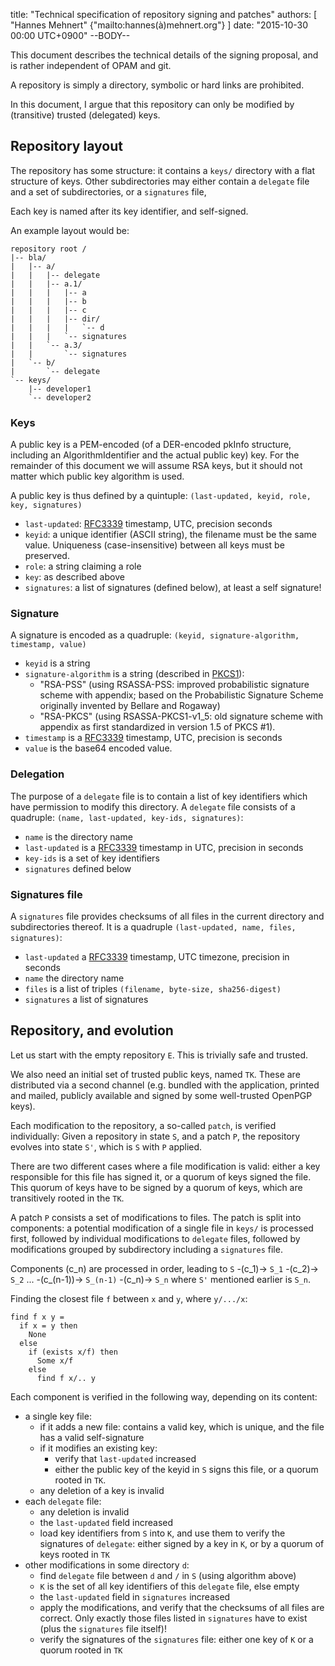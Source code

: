 title: "Technical specification of repository signing and patches"
authors: [ "Hannes Mehnert" {"mailto:hannes(à)mehnert.org"} ]
date: "2015-10-30 00:00 UTC+0900"
--BODY--

This document describes the technical details of the signing proposal, and is
rather independent of OPAM and git.

A repository is simply a directory, symbolic or hard links are prohibited.

In this document, I argue that this repository can only be modified by
(transitive) trusted (delegated) keys.

## Repository layout

The repository has some structure: it contains a `keys/` directory with a flat
structure of keys.  Other subdirectories may either contain a `delegate` file
and a set of subdirectories, or a `signatures` file,

Each key is named after its key identifier, and self-signed.

An example layout would be:
```
repository root /
|-- bla/
|   |-- a/
|   |   |-- delegate
|   |   |-- a.1/
|   |   |   |-- a
|   |   |   |-- b
|   |   |   |-- c
|   |   |   |-- dir/
|   |   |   |   `-- d
|   |   |   `-- signatures
|   |   `-- a.3/
|   |       `-- signatures
|   `-- b/
|       `-- delegate
`-- keys/
    |-- developer1
    `-- developer2
```

### Keys

A public key is a PEM-encoded (of a DER-encoded pkInfo structure, including an
AlgorithmIdentifier and the actual public key) key.  For the remainder of this
document we will assume RSA keys, but it should not matter which public key
algorithm is used.

A public key is thus defined by a quintuple:
`(last-updated, keyid, role, key, signatures)`

- `last-updated`: [RFC3339][] timestamp, UTC, precision seconds
- `keyid`: a unique identifier (ASCII string), the filename must be the same
  value.  Uniqueness (case-insensitive) between all keys must be preserved.
- `role`: a string claiming a role
- `key`: as described above
- `signatures`: a list of signatures (defined below), at least a self signature!

### Signature

A signature is encoded as a quadruple:
`(keyid, signature-algorithm, timestamp, value)`

- `keyid` is a string
- `signature-algorithm` is a string (described in [PKCS1][]):
   - "RSA-PSS" (using RSASSA-PSS: improved probabilistic signature scheme with
     appendix; based on the Probabilistic Signature Scheme originally invented
     by Bellare and Rogaway)
   - "RSA-PKCS" (using RSASSA-PKCS1-v1_5: old signature scheme with appendix as
     first standardized in version 1.5 of PKCS #1).
- `timestamp` is a [RFC3339][] timestamp, UTC, precision is seconds
- `value` is the base64 encoded value.

### Delegation

The purpose of a `delegate` file is to contain a list of key identifiers which
have permission to modify this directory.  A `delegate` file consists of a
quadruple: `(name, last-updated, key-ids, signatures)`:
- `name` is the directory name
- `last-updated` is a [RFC3339][] timestamp in UTC, precision in seconds
- `key-ids` is a set of key identifiers
- `signatures` defined below

### Signatures file

A `signatures` file provides checksums of all files in the current directory and
subdirectories thereof.  It is a quadruple
`(last-updated, name, files, signatures)`:

- `last-updated` a [RFC3339][] timestamp, UTC timezone, precision in seconds
- `name` the directory name
- `files` is a list of triples `(filename, byte-size, sha256-digest)`
- `signatures` a list of signatures

## Repository, and evolution

Let us start with the empty repository `E`.  This is trivially safe and trusted.

We also need an initial set of trusted public keys, named `TK`.  These are
distributed via a second channel (e.g. bundled with the application, printed and
mailed, publicly available and signed by some well-trusted OpenPGP keys).

Each modification to the repository, a so-called `patch`, is verified
individually:  Given a repository in state `S`, and a patch `P`, the repository
evolves into state `S'`, which is `S` with `P` applied.

There are two different cases where a file modification is valid: either a key
responsible for this file has signed it, or a quorum of keys signed the file.
This quorum of keys have to be signed by a quorum of keys, which are
transitively rooted in the `TK`.

A patch `P` consists a set of modifications to files.  The patch is split into
components: a potential modification of a single file in `keys/` is processed
first, followed by individual modifications to `delegate` files, followed by
modifications grouped by subdirectory including a `signatures` file.

Components (c_n) are processed in order, leading to
`S` -(c_1)&rarr; `S_1` -(c_2)&rarr; `S_2` ... -(c_(n-1))&rarr; `S_(n-1)` -(c_n)&rarr; `S_n`
where `S'` mentioned earlier is `S_n`.

Finding the closest file `f` between `x` and `y`, where `y/.../x`:
```
find f x y =
  if x = y then
    None
  else
    if (exists x/f) then
      Some x/f
    else
      find f x/.. y
```

Each component is verified in the following way, depending on its content:
- a single key file:
   - if it adds a new file: contains a valid key, which is unique, and the file
     has a valid self-signature
   - if it modifies an existing key:
     - verify that `last-updated` increased
     - either the public key of the keyid in `S` signs this file, or a quorum
       rooted in `TK`.
   - any deletion of a key is invalid
- each `delegate` file:
   - any deletion is invalid
   - the `last-updated` field increased
   - load key identifiers from `S` into `K`, and use them to verify the
     signatures of `delegate`: either signed by a key in `K`, or by a quorum of
     keys rooted in `TK`
- other modifications in some directory `d`:
   - find `delegate` file between `d` and `/` in `S` (using algorithm above)
   - `K` is the set of all key identifiers of this `delegate` file, else empty
   - the `last-updated` field in `signatures` increased
   - apply the modifications, and verify that the checksums of all files are
     correct.  Only exactly those files listed in `signatures` have to exist
     (plus the `signatures` file itself)!
   - verify the signatures of the `signatures` file: either one key of `K` or a
     quorum rooted in `TK`

[PKCS1]: https://tools.ietf.org/html/rfc3447
[RFC3339]: https://tools.ietf.org/html/rfc3339
